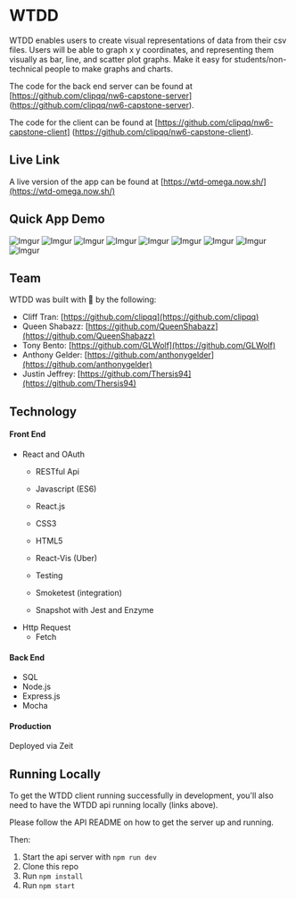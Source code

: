 # WTDD

WTDD enables users to create visual representations of data from their csv files. Users will be able to graph x y coordinates, and representing them visually as bar, line, and scatter plot graphs. Make it easy for students/non-technical people to make graphs and charts.


The code for the back end server can be found at 
[https://github.com/clipqq/nw6-capstone-server]
(https://github.com/clipqq/nw6-capstone-server).

The code for the client can be found at 
[https://github.com/clipqq/nw6-capstone-client]
(https://github.com/clipqq/nw6-capstone-client).


## Live Link
A live version of the app can be found at [https://wtd-omega.now.sh/](https://wtd-omega.now.sh/)
 
## Quick App Demo

![Imgur](https://i.imgur.com/1WjQhpN.png)
![Imgur](https://i.imgur.com/wEpWPjt.png)
![Imgur](https://i.imgur.com/tkWVr1g.png)
![Imgur](https://i.imgur.com/Q0rkvVW.png)
![Imgur](https://i.imgur.com/FWbeWN2.png)
![Imgur](https://i.imgur.com/3ZeyFbF.png)
![Imgur](https://i.imgur.com/CKuaCUo.png)
![Imgur](https://i.imgur.com/0cBdnpD.png)
![Imgur](https://i.imgur.com/0tg7oEE.png)

## Team

WTDD was built with 🖤 by the following:

* Cliff Tran: [https://github.com/clipqq](https://github.com/clipqq)
* Queen Shabazz: [https://github.com/QueenShabazz](https://github.com/QueenShabazz)
* Tony Bento: [https://github.com/GLWolf](https://github.com/GLWolf)
* Anthony Gelder: [https://github.com/anthonygelder](https://github.com/anthonygelder)
* Justin Jeffrey: [https://github.com/Thersis94](https://github.com/Thersis94)

## Technology

#### Front End

* React and OAuth
  * RESTful Api
  * Javascript (ES6)
  * React.js 
  * CSS3
  * HTML5
  * React-Vis (Uber)

  * Testing
  * Smoketest (integration)
  * Snapshot with Jest and Enzyme
* Http Request
  * Fetch


#### Back End

  * SQL
  * Node.js
  * Express.js
  * Mocha



#### Production

Deployed via Zeit

## Running Locally

To get the WTDD client running successfully in development, you'll also need to have the WTDD api running locally (links above).  

Please follow the API README on how to get the server up and running.

Then:

1) Start the api server with `npm run dev`
2) Clone this repo
3) Run `npm install`
4) Run `npm start`
